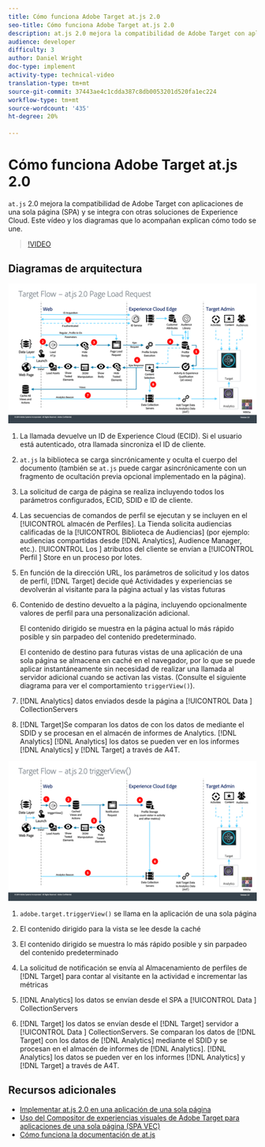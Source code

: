 ```yaml
---
title: Cómo funciona Adobe Target at.js 2.0
seo-title: Cómo funciona Adobe Target at.js 2.0
description: at.js 2.0 mejora la compatibilidad de Adobe Target con aplicaciones de una sola página (SPA) y se integra con otras soluciones de Experience Cloud. Este vídeo y los diagramas que lo acompañan explican cómo todo se une.
audience: developer
difficulty: 3
author: Daniel Wright
doc-type: implement
activity-type: technical-video
translation-type: tm+mt
source-git-commit: 37443ae4c1cdda387c8db0053201d520fa1ec224
workflow-type: tm+mt
source-wordcount: '435'
ht-degree: 20%

---
```



# Cómo funciona Adobe Target at.js 2.0

`at.js` 2.0 mejora la compatibilidad de Adobe Target con aplicaciones de una sola página (SPA) y se integra con otras soluciones de Experience Cloud. Este vídeo y los diagramas que lo acompañan explican cómo todo se une.

>[!VIDEO](https://video.tv.adobe.com/v/26250?quality=12)

## Diagramas de arquitectura

![Comportamiento de at.js 2.0 al cargar la página](assets/pageload.png)

1. La llamada devuelve un ID de Experience Cloud (ECID). Si el usuario está autenticado, otra llamada sincroniza el ID de cliente.

1. `at.js` la biblioteca se carga sincrónicamente y oculta el cuerpo del documento (también se `at.js` puede cargar asincrónicamente con un fragmento de ocultación previa opcional implementado en la página).

1. La solicitud de carga de página se realiza incluyendo todos los parámetros configurados, ECID, SDID e ID de cliente.

1. Las secuencias de comandos de perfil se ejecutan y se incluyen en el [!UICONTROL almacén de Perfiles]. La Tienda solicita audiencias calificadas de la [!UICONTROL Biblioteca de Audiencias] (por ejemplo: audiencias compartidas desde [!DNL Analytics], Audience Manager, etc.). [!UICONTROL Los ] atributos del cliente se envían a  [!UICONTROL Perfil ] Store en un proceso por lotes.
1. En función de la dirección URL, los parámetros de solicitud y los datos de perfil, [!DNL Target] decide qué Actividades y experiencias se devolverán al visitante para la página actual y las vistas futuras

1. Contenido de destino devuelto a la página, incluyendo opcionalmente valores de perfil para una personalización adicional.

   El contenido dirigido se muestra en la página actual lo más rápido posible y sin parpadeo del contenido predeterminado.

   El contenido de destino para futuras vistas de una aplicación de una sola página se almacena en caché en el navegador, por lo que se puede aplicar instantáneamente sin necesidad de realizar una llamada al servidor adicional cuando se activan las vistas. (Consulte el siguiente diagrama para ver el comportamiento `triggerView()`).

1. [!DNL Analytics] datos enviados desde la página a  [!UICONTROL Data ] CollectionServers
1. [!DNL Target]Se comparan los datos de con los datos de mediante el SDID y se procesan en el almacén de informes de Analytics. [!DNL Analytics] [!DNL Analytics] los datos se pueden ver en los informes  [!DNL Analytics] y  [!DNL Target] a través de A4T.

![Comportamiento de at.js 2.0 cuando se utiliza la función desencadenadorView()](assets/triggerview.png)

1. `adobe.target.triggerView()` se llama en la aplicación de una sola página
1. El contenido dirigido para la vista se lee desde la caché

1. El contenido dirigido se muestra lo más rápido posible y sin parpadeo del contenido predeterminado

1. La solicitud de notificación se envía al Almacenamiento de perfiles de [!DNL Target] para contar al visitante en la actividad e incrementar las métricas
1. [!DNL Analytics] los datos se envían desde el SPA a  [!UICONTROL Data ] CollectionServers

1. [!DNL Target] los datos se envían desde el  [!DNL Target] servidor a  [!UICONTROL Data ] CollectionServers. Se comparan los datos de [!DNL Target] con los datos de [!DNL Analytics] mediante el SDID y se procesan en el almacén de informes de [!DNL Analytics]. [!DNL Analytics] los datos se pueden ver en los informes  [!DNL Analytics] y  [!DNL Target] a través de A4T.

## Recursos adicionales

* [Implementar at.js 2.0 en una aplicación de una sola página](implement-atjs-20-in-a-single-page-application.md)
* [Uso del Compositor de experiencias visuales de Adobe Target para aplicaciones de una sola página (SPA VEC)](../experiences/use-the-visual-experience-composer-for-single-page-applications.md)
* [Cómo funciona la documentación de at.js](https://docs.adobe.com/content/help/en/target/using/implement-target/client-side/at-js/how-atjs-works.html)